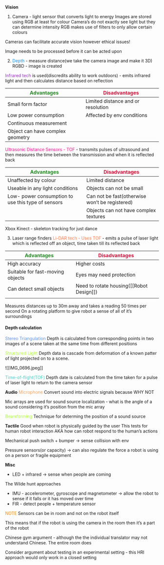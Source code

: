 **Vision**
1. Camera - light sensor that converts light to energy 
Images are stored using RGB at least for colour 
Camera’s do not exactly see light but they can determine intensity 
RGB makes use of filters to only allow certain colours 

Cameras can facilitate accurate vision however ethical issues!

Image needs to be processed before it can be acted upon 

2. <font color=1E90FF>Depth</font> - measure distance(we take the camera image and make it 3D)
RGBD - image is created 

<font color=9932CC>Infrared tech</font> is used(discredits ability to work outdoors) - emits infrared light and then calculates distance based on reflection

| <font color=228B22>Advantages</font> | <font color=DC143C>Disadvantages</font> |
| ------------------------------------ | --------------------------------------- |
| Small form factor                    | Limited distance and or resolution      |
| Low power consumption                | Affected by env conditions              |
| Continuous measurement               |                                         |
| Object can have complex geometry     |                                         |

<font color=FF1493>Ultrasonic Distance Sensors - TOF</font> - transmits pulses of ultrasound and then measures the time between the transmission and when it is reflected back

| <font color=228B22>Advantages</font>               | <font color=DC143C>Disadvantages</font>        |
| -------------------------------------------------- | ---------------------------------------------- |
| Unaffected by colour                               | Limited distance                               |
| Useable in any light conditions                    | Objects can not be small                       |
| Low- power consumption to use this type of sensors | Can not be fast(otherwise won’t be registered) |
|                                                    | Objects can not have complex textures          |

Xbox Kinect - skeleton tracking for just dance

3. Laser range finders
 <font color=FF7F50>Li-DAR tech - Uses TOF</font> - emits a pulse of laser light which is reflected off an object, time taken till its reflected back

| <font color=228B22>Advantages</font> | <font color=DC143C>Disadvantages</font>  |
| ------------------------------------ | ---------------------------------------- |
| High accuracy                        | Higher costs                             |
| Suitable for fast-moving objects     | Eyes may need protection                 |
| Can detect small objects             | Need to rotate housing([[Robot Design]]) |
|                                      |                                          |

Measures distances up to 30m away and takes a reading 50 times per second
On a rotating platform to give robot a sense of all of it’s surroundings 

#### Depth calculation 
<font color=6495ED>Stereo Triangulation </font>
Depth is calculated from corresponding points in two images of a scene taken at the same time from different positions 

<font color=ADFF2F>Structured Light </font>
Depth data is cascade from deformation of a known patter of light projected on to a scene. 

![[IMG_0696.jpeg]]

<font color=48D1CC>Time-of-flight(TOF)</font>
Depth date is calculated from the time taken for a pulse of laser light to return to the camera sensor 


**Audio**
<font color=F4A460>Microphone</font>
Convert sound into electric signals because WHY NOT

Mic arrays are used for sound source localization - what is the angle of a sound considering it’s position from the mic array

<font color=ADFF2F>Beamforming</font>
Technique for determing the position of a sound source 

**Tactile**
Good when robot is physically guided by the user
This tests for human robot interaction
AKA how can robot respond to the human’s actions

Mechanical push switch + bumper -> sense collision with env

Pressure sensors(or capacity) -> can also regulate the force a robot is using on a person or fragile equipment 

**Misc**
- LED + infrared -> sense when people are coming

The Wilde hunt approaches

- IMU - accelerometer, gyroscope and magnetometer -> allow the robot to sense if it falls or it has moved over time
- FIR - detect people + temperature sensor 


<font color=FF8C00>NOTE</font>
Sensors can be in room and not on the robot itself

This means that if the robot is using the camera in the room then it’s a part of the robot 

Chinese gym argument - although the the individual translator may not understand Chinese. The entire room does

Consider argument about testing in an experimental setting - this HRI approach would only work in a closed setting 

